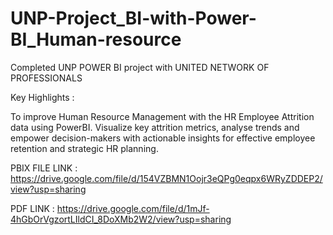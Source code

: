 # UNP-Project_BI-with-Power-BI_Human-resource
Completed UNP POWER BI project with UNITED NETWORK OF PROFESSIONALS

Key Highlights : 

To improve Human Resource Management with the HR Employee Attrition data using PowerBI. Visualize key attrition metrics, analyse trends and empower decision-makers with actionable insights for effective employee retention and strategic HR planning.


PBIX FILE LINK : https://drive.google.com/file/d/154VZBMN1Oojr3eQPg0eqpx6WRyZDDEP2/view?usp=sharing

PDF LINK : https://drive.google.com/file/d/1mJf-4hGbOrVgzortLIldCI_8DoXMb2W2/view?usp=sharing
